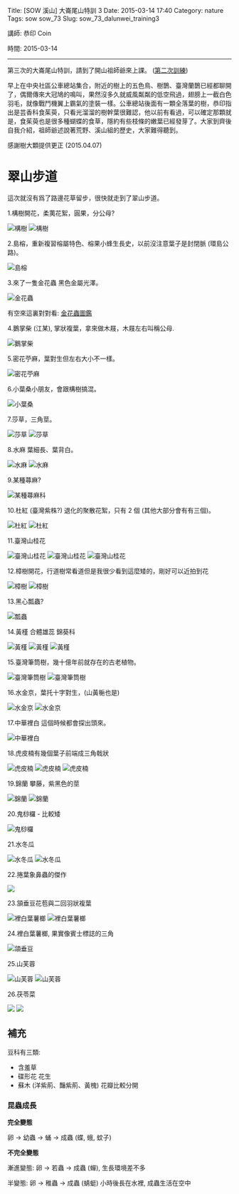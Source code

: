 Title: [SOW 溪山] 大崙尾山特訓 3
Date: 2015-03-14 17:40
Category: nature
Tags: sow sow_73
Slug: sow_73_dalunwei_training3

講師: 恭印 Coin

時間: 2015-03-14

----

第三次的大崙尾山特訓，請到了開山祖師爺來上課。 ([第二次訓練](|filename|/nature/sow-73/150214-dalunwei.md))

早上在中央社區公車總站集合，附近的樹上的五色鳥、樹鵲、臺灣蘭鵲已經都聊開了，偶爾傳來大冠鳩的鳴叫，果然沒多久就威風粼粼的低空飛過，翅膀上一截白色羽毛，就像戰鬥機翼上霸氣的塗裝一樣。公車總站後面有一顆全落葉的樹，恭印指出是芸香科食茱萸，只看光溜溜的樹幹葉很難認，他以前有看過，可以確定那顆就是，食茱萸也是很多種蝴蝶的食草，隱約有些枝條的嫩葉已經發芽了。大家到齊後自我介紹，祖師爺述說著荒野、溪山組的歷史，大家難得聽到。


感謝樹大顆提供更正 (2015.04.07)

# 翠山步道

這次就沒有爲了路邊花草留步，很快就走到了翠山步道。

1.構樹開花，柔荑花絮，圓果，分公母?

![構樹](/images/nature/150314/tn_P3141087.JPG)
![構樹](/images/nature/150314/tn_P3141091.JPG)

2.島榕，重新複習榕屬特色、榕果小蜂生長史，以前沒注意葉子是封閉脈 (環島公路)。

![島榕](/images/nature/150314/tn_P3141094.JPG)

3.來了一隻金花蟲 黑色金屬光澤。

![金花蟲](/images/nature/150314/tn_P3141096.JPG)

有空來這裏對對看: [金花蟲圖鑑](http://gaga.biodiv.tw/new23/cp03_20.htm)

4.鵝掌柴 (江某), 掌狀複葉，拿來做木屐，木屐左右叫稱公母.

![鵝掌柴](/images/nature/150314/tn_P3141098.JPG)

5.密花苧麻，葉對生但左右大小不一樣。

![密花苧麻](/images/nature/150314/tn_P3141100.JPG)


6.小葉桑小朋友，會跟構樹搞混。

![小葉桑](/images/nature/150314/tn_P3141103.JPG)

7.莎草，三角莖。

![莎草](/images/nature/150314/tn_P3141106.JPG)
![莎草](/images/nature/150314/tn_P3141107.JPG)

8.水麻 葉細長、葉背白。

![水麻](/images/nature/150314/tn_P3141112.JPG)
![水麻](/images/nature/150314/tn_P3141180.JPG)

9.某種蕁麻?

![某種蕁麻科](/images/nature/150314/tn_P3141111.JPG)

10.杜紅 (臺灣紫株?) 退化的聚散花絮，只有 2 個 (其他大部分會有有三個)。

![杜紅](/images/nature/150314/tn_P3141114.JPG)
![杜紅](/images/nature/150314/tn_P3141117.JPG)

11.臺灣山桂花

![臺灣山桂花](/images/nature/150314/tn_P3141119.JPG)
![臺灣山桂花](/images/nature/150314/tn_P3141124.JPG)
![臺灣山桂花](/images/nature/150314/tn_P3141127.JPG)


12.樟樹開花，行道樹常看道但是我很少看到這麼矮的，剛好可以近拍到花

![樟樹](/images/nature/150314/tn_P3141131.JPG)
![樟樹](/images/nature/150314/tn_P3141133.JPG)

13.黑心瓢蟲?

![瓢蟲](/images/nature/150314/tn_P3141134.JPG)

14.黃槿 合體雄蕊 錦葵科

![黃槿](/images/nature/150314/tn_P3141137.JPG)
![黃槿](/images/nature/150314/tn_P3141140.JPG)
![黃槿](/images/nature/150314/tn_P3141141.JPG)

15.臺灣筆筒樹，幾十億年前就存在的古老植物。

![臺灣筆筒樹](/images/nature/150314/tn_P3141145.JPG)
![臺灣筆筒樹](/images/nature/150314/tn_P3141146.JPG)

16.水金京，葉托十字對生，(山黃梔也是)

![水金京](/images/nature/150314/tn_P3141154.JPG)
![水金京](/images/nature/150314/tn_P3141155.JPG)

17.中華裡白 這個時候都會探出頭來。

![中華裡白](/images/nature/150314/tn_P3141158.JPG)

18.虎皮楠有幾個葉子前端成三角戟狀

![虎皮楠](/images/nature/150314/tn_P3141162.JPG)
![虎皮楠](/images/nature/150314/tn_P3141163.JPG)
![虎皮楠](/images/nature/150314/tn_P3141164.JPG)

19.錦蘭 攀藤，紫黑色的莖

![錦蘭](/images/nature/150314/tn_P3141167.JPG)
![錦蘭](/images/nature/150314/tn_P3141169.JPG)

20.鬼桫欏 - 比較矮

![鬼桫欏](/images/nature/150314/tn_P3141172.JPG)

21.水冬瓜

![水冬瓜](/images/nature/150314/tn_P3141175.JPG)
![水冬瓜](/images/nature/150314/tn_P3141176.JPG)

22.捲葉象鼻蟲的傑作

![](/images/nature/150314/tn_P3141178.JPG)
    
23.頷垂豆花苞與二回羽狀複葉
    
![裡白葉薯榔](/images/nature/150314/tn_P3141183.JPG)
![裡白葉薯榔](/images/nature/150314/tn_P3141189.JPG)

24.裡白葉薯榔, 果實像賓士標誌的三角

![頜垂豆](/images/nature/150314/tn_P3141185.JPG)

25.山芙蓉

![山芙蓉](/images/nature/150314/tn_P3141192.JPG)
![山芙蓉](/images/nature/150314/tn_P3141193.JPG)

26.茯苓菜

![](/images/nature/150314/tn_P3141195.JPG)
![](/images/nature/150314/tn_P3141197.JPG)

## 補充

豆科有三類:

- 含羞草
- 碟形花 花生
- 蘇木 (洋紫荊、豔紫荊、黃槐) 花瓣比較分開


### 昆蟲成長

**完全變態**

卵 -> 幼蟲 -> 蛹 -> 成蟲 (蝶, 蛾, 蚊子)

**不完全變態**

漸進變態: 卵 -> 若蟲 -> 成蟲  (蟬), 生長環境差不多

半變態: 卵 -> 稚蟲 -> 成蟲 (蜻蜓) 小時後長在水裡, 成蟲生活在空中
